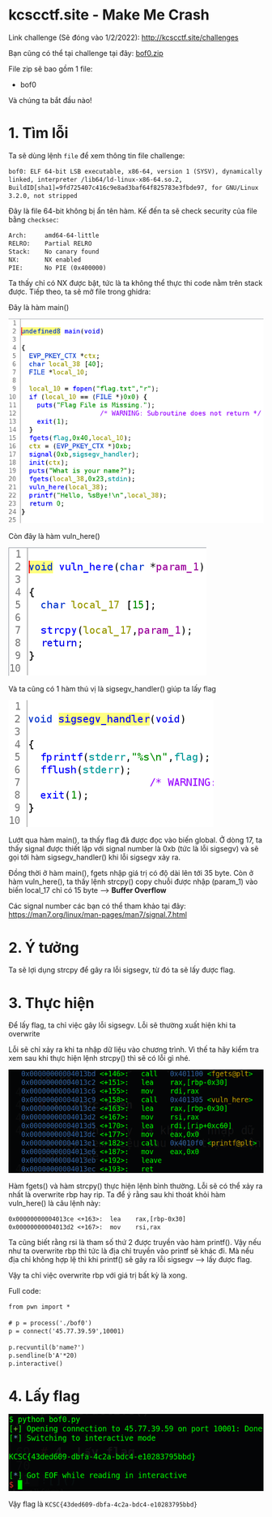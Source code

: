 # kcscctf.site - Make Me Crash

Link challenge (Sẽ đóng vào 1/2/2022): http://kcscctf.site/challenges

Bạn cũng có thể tại challenge tại đây: [bof0.zip](bof0.zip)

File zip sẽ bao gồm 1 file:
- bof0

Và chúng ta bắt đầu nào!

# 1. Tìm lỗi

Ta sẽ dùng lệnh `file` để xem thông tin file challenge:
```
bof0: ELF 64-bit LSB executable, x86-64, version 1 (SYSV), dynamically linked, interpreter /lib64/ld-linux-x86-64.so.2, BuildID[sha1]=9fd725407c416c9e8ad3baf64f825783e3fbde97, for GNU/Linux 3.2.0, not stripped
```
Đây là file 64-bit không bị ẩn tên hàm. Kế đến ta sẽ check security của file bằng `checksec`:
```
Arch:     amd64-64-little
RELRO:    Partial RELRO
Stack:    No canary found
NX:       NX enabled
PIE:      No PIE (0x400000)
```
Ta thấy chỉ có NX được bật, tức là ta không thể thực thi code nằm trên stack được. Tiếp theo, ta sẽ mở file trong ghidra:

Đây là hàm main()

![main.png](images/main.png)

Còn đây là hàm vuln_here()

![vuln_here.png](images/vuln_here.png)

Và ta cũng có 1 hàm thú vị là sigsegv_handler() giúp ta lấy flag

![sigsegv_handler.png](images/sigsegv_handler.png)

Lướt qua hàm main(), ta thấy flag đã được đọc vào biến global. Ở dòng 17, ta thấy signal được thiết lập với signal number là 0xb (tức là lỗi sigsegv) và sẽ gọi tới hàm sigsegv_handler() khi lỗi sigsegv xảy ra. 

Đồng thời ở hàm main(), fgets nhập giá trị có độ dài lên tới 35 byte. Còn ở hàm vuln_here(), ta thấy lệnh strcpy() copy chuỗi được nhập (param_1) vào biến local_17 chỉ có 15 byte --> **Buffer Overflow**

Các signal number các bạn có thể tham khảo tại đây: https://man7.org/linux/man-pages/man7/signal.7.html

# 2. Ý tưởng

Ta sẽ lợi dụng strcpy để gây ra lỗi sigsegv, từ đó ta sẽ lấy được flag.

# 3. Thực hiện

Để lấy flag, ta chỉ việc gây lỗi sigsegv. Lỗi sẽ thường xuất hiện khi ta overwrite 

Lỗi sẽ chỉ xảy ra khi ta nhập dữ liệu vào chương trình. Vì thế ta hãy kiểm tra xem sau khi thực hiện lệnh strcpy() thì sẽ có lỗi gì nhé.

![disas_main.png](images/disas_main.png)

Hàm fgets() và hàm strcpy() thực hiện lệnh bình thường. Lỗi sẽ có thể xảy ra nhất là overwrite rbp hay rip. Ta để ý rằng sau khi thoát khỏi hàm vuln_here() là câu lệnh này:
```
0x00000000004013ce <+163>:	lea    rax,[rbp-0x30]
0x00000000004013d2 <+167>:	mov    rsi,rax
```
Ta cũng biết rằng rsi là tham số thứ 2 được truyền vào hàm printf(). Vậy nếu như ta overwrite rbp thì tức là địa chỉ truyền vào printf sẽ khác đi. Mà nếu địa chỉ không hợp lệ thì khi printf() sẽ gây ra lỗi sigsegv --> lấy được flag.

Vậy ta chỉ việc overwrite rbp với giá trị bất kỳ là xong.

Full code:
```
from pwn import *

# p = process('./bof0')
p = connect('45.77.39.59',10001)

p.recvuntil(b'name?')
p.sendline(b'A'*20)
p.interactive()
```

# 4. Lấy flag

![get_flag.png](images/get_flag.png)

Vậy flag là `KCSC{43ded609-dbfa-4c2a-bdc4-e10283795bbd}`